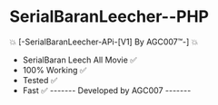 # SerialBaranLeecher--PHP

💥 [-SerialBaranLeecher-APi-[V1] By AGC007™-] 💥

- SerialBaran Leech All Movie ✅
- 100% Working ✅
- Tested ✅
- Fast ✅
------- Developed by AGC007 -------
